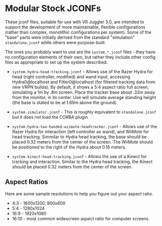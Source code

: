 Modular Stock JCONFs
====================

These jconf files, suitable for use with VR Juggler 3.0, are intended to support the development of more maintainable, flexible configurations (rather than complex, monolithic configurations per system).  Some of the "base" parts were initially derived from the standard "simulation" `standalone.jconf` while others were purpose-built.

The ones you probably want to use are the `system.*.jconf` files - they have no configuration elements of their own, but rather they include other config files as appropriate to set up the system described.

- `system.hydra-head-tracking.jconf` - Allows use of the Razer Hydra for head (right controller, modified) and wand input, accessing Hydra0@localhost and Filter0@localhost (for filtered tracking data from new VRPN builds). By default, it shows a 5:4 aspect ratio full screen, simulating a 1m by .8m screen. Place the tracker base about .32m away from the monitor, in its center. Use will simulate average standing height (the base is stated to be at 1.69m above the ground).

- `system.simulator.jconf` - This is roughly equivalent to `standalone.jconf` but it does not load the CORBA plugin.

- `system.hydra-two-handed-wiimote-headtracker.jconf` - Allows use of the Razer Hydra for interaction (left controller as wand), and WiiMote for head tracking.  Simmilar to Hydra head tracking, the base should be placed 0.32 meters from the center of the screen.  The WiiMote should be positioned to the right of the Hydra about 0.16 meters.

- `system.kinect-head-tracking.jconf` - Allows the use of a Kinect for tracking and interaction.  Similar to the Hydra head tracking, the Kinect should be placed 0.32 meters from the center of the screen.

Aspect Ratios
-------------

Here are some sample resolutions to help you figure out your aspect ratio.

- 4:3 - 1600x1200, 800x600
- 5:4 - 1280x1024
- 16:9 - 1920x1080
- 16:10 - most common widescreen aspect ratio for computer screens.
